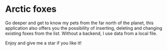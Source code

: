 # Arctic foxes

Go deeper and get to know my pets from the far north of the planet, this application also offers you the possibility of inserting, 
deleting and changing existing foxes from the list. Without a backend, I use data from a local <json> file.

Enjoy and give me a star if you like it!

